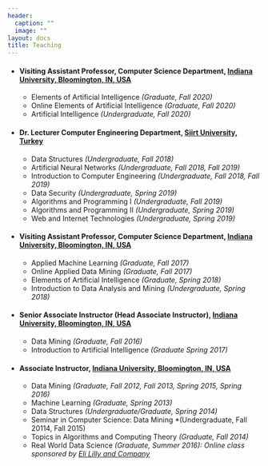 ```yaml
---
header:
  caption: ""
  image: ""
layout: docs
title: Teaching
---
```

    
* #### Visiting Assistant Professor, Computer Science Department, [Indiana University, Bloomington, IN, USA](https://luddy.indiana.edu/about/facilities/index.html)

    + Elements of Artificial Intelligence *(Graduate, Fall 2020)*
    + Online Elements of Artificial Intelligence *(Graduate, Fall 2020)*
    + Artificial Intelligence *(Undergraduate, Fall 2020)*
    

* #### Dr. Lecturer Computer Engineering Department, [Siirt University, Turkey](http://bilgisayar.siirt.edu.tr/detay/general-information/768093053.html)
    + Data Structures *(Undergraduate, Fall 2018)*
    + Artificial Neural Networks *(Undergraduate, Fall 2018, Fall 2019)*
    + Introduction to Computer Engineering *(Undergraduate, Fall 2018, Fall 2019)*
    + Data Security *(Undergraduate, Spring 2019)*
    + Algorithms and Programming I  *(Undergraduate, Fall 2019)*
    + Algorithms and Programming II *(Undergraduate, Spring 2019)*
    + Web and Internet Technologies *(Undergraduate, Spring 2019)*
    
* #### Visiting Assistant Professor, Computer Science Department, [Indiana University, Bloomington, IN, USA](https://luddy.indiana.edu/about/facilities/index.html)
    + Applied Machine Learning *(Graduate, Fall 2017)*
    + Online Applied Data Mining *(Graduate, Fall 2017)*
    + Elements of Artificial Intelligence *(Graduate, Spring 2018)*
    + Introduction to Data Analysis and Mining *(Undergraduate, Spring 2018)*
    
* #### Senior Associate Instructor (Head Associate Instructor), [Indiana University, Bloomington, IN, USA](https://luddy.indiana.edu/about/facilities/index.html)
    + Data Mining *(Graduate, Fall 2016)*
    + Introduction to Artificial Intelligence *(Graduate Spring 2017)*

* #### Associate Instructor, [Indiana University, Bloomington, IN, USA](https://luddy.indiana.edu/about/facilities/index.html)
    + Data Mining *(Graduate, Fall 2012, Fall 2013, Spring 2015, Spring 2016)*
    + Machine Learning *(Graduate, Spring 2013)*
    + Data Structures *(Undergraduate/Graduate, Spring 2014)*
    + Seminar in Computer Science: Data Mining *(Undergraduate, Fall 20114, Fall 2015)
    + Topics in Algorithms and Computing Theory *(Graduate, Fall 2014)*
    + Real World Data Science *(Graduate, Summer 2016): Online class sponsored by [Eli Lilly and Company](https://www.lilly.com/)*










